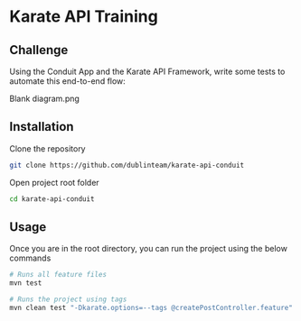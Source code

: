 # Karate API Training

## Challenge

Using the Conduit App and the Karate API Framework, write some tests to automate this end-to-end flow:

Blank diagram.png

## Installation

Clone the repository

```bash
git clone https://github.com/dublinteam/karate-api-conduit
```

Open project root folder

```bash
cd karate-api-conduit
```

## Usage

Once you are in the root directory, you can run the project using the below commands

```python
# Runs all feature files
mvn test

# Runs the project using tags
mvn clean test "-Dkarate.options=--tags @createPostController.feature"

```